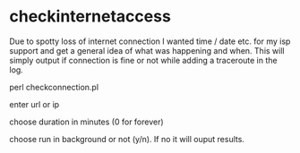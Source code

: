 # checkinternetaccess

Due to spotty loss of internet connection I wanted time / date etc. for my isp support and get a general idea of what was happening and when. This will simply output if connection is fine or not while adding a traceroute in the log.

perl checkconnection.pl

enter url or ip

choose duration in minutes (0 for forever)

choose run in background or not (y/n). If no it will ouput results.

